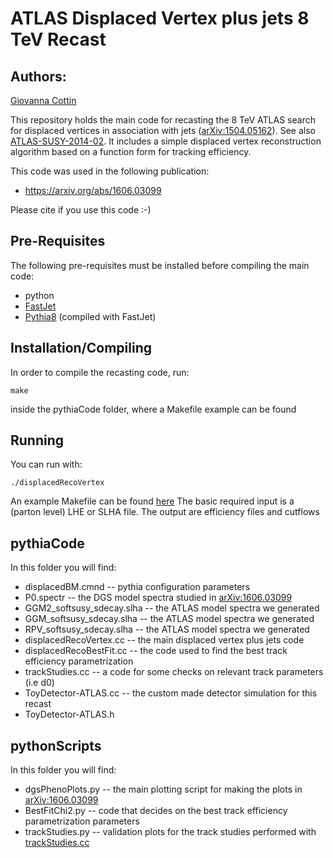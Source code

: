 # ATLAS Displaced Vertex plus jets 8 TeV Recast #

## Authors: ##
[Giovanna Cottin](mailto:gfcottin@gmail.com)

This repository holds the main code for recasting the 8 TeV ATLAS search for displaced vertices
in association with jets ([arXiv:1504.05162](https://arxiv.org/abs/1504.05162)). See also [ATLAS-SUSY-2014-02](https://atlas.web.cern.ch/Atlas/GROUPS/PHYSICS/PAPERS/SUSY-2014-02/). It includes
a simple displaced vertex reconstruction algorithm based on a function form for tracking efficiency.

This code was used in the following publication:

* https://arxiv.org/abs/1606.03099

Please cite if you use this code :-)

## Pre-Requisites ##

The following pre-requisites must be installed before compiling the main code:

  * python
  * [FastJet](http://fastjet.fr/)
  * [Pythia8](http://home.thep.lu.se/~torbjorn/pythia8) (compiled with FastJet)

## Installation/Compiling ##

In order to compile the recasting code, run:

```
make 
```

inside the pythiaCode folder, where a Makefile example can be found

## Running ##

You can run with:

```
./displacedRecoVertex
```
An example Makefile can be found [here](DisplacedVertices/ATLAS-SUSY-2016-08_GCottin/pythiaCode/Makefile)
The basic required input is a (parton level) LHE or SLHA file.
The output are efficiency files and cutflows 

## pythiaCode ##

In this folder you will find:

* displacedBM.cmnd -- pythia configuration parameters 
* P0.spectr -- the DGS model spectra studied in [arXiv:1606.03099](https://arxiv.org/abs/1606.03099)
* GGM2_softsusy_sdecay.slha  -- the ATLAS model spectra we generated
* GGM_softsusy_sdecay.slha -- the ATLAS model spectra we generated
* RPV_softsusy_sdecay.slha -- the ATLAS model spectra we generated
* displacedRecoVertex.cc -- the main displaced vertex plus jets code
* displacedRecoBestFit.cc -- the code used to find the best track efficiency parametrization
* trackStudies.cc -- a code for some checks on relevant track parameters (i.e d0)
* ToyDetector-ATLAS.cc -- the custom made detector simulation for this recast
* ToyDetector-ATLAS.h


## pythonScripts ##

In this folder you will find:

* dgsPhenoPlots.py -- the main plotting script for making the plots in [arXiv:1606.03099](https://arxiv.org/abs/1606.03099)
* BestFitChi2.py --  code that decides on the best track efficiency parametrization parameters
* trackStudies.py -- validation plots for the track studies performed with [trackStudies.cc](DisplacedVertices/ATLAS-SUSY-2014-02_GCottin/pythiaCode/trackStudies.cc)
